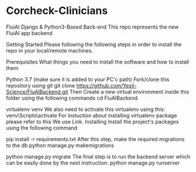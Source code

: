 # Corcheck-Clinicians
FluiAI Django & Python3-Based Back-end
This repo represents the new FluiAI app backend

Getting Started
Please following the following steps in order to install the repo in your local/remote machines.

Prerequisites
What things you need to install the software and how to install them

Python 3.7 (make sure it is added to your PC'c path)
Fork/clone this repository using git
git clone https://github.com/Yesil-Science/FluAIBackend.git
Then Create a new virtual environment inside this folder using the following commands
cd FluAIBackend

virtualenv venv
We also need to activate this virtualenv using this:
venv\Scripts\activate
For instuction about installing virtualenv package please refer to this We use Link.
Installing
Install the project's packages using the following command

pip install -r requirements.txt
After this step, make the required migrations to the db
python manage.py makemigrations

python manage.py migrate
The final step is to run the backend server which can be easily done by the next instruction:
python manage.py runserver
